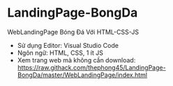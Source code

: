 # LandingPage-BongDa
WebLandingPage Bóng Đá Với HTML-CSS-JS
- Sử dụng Editor: Visual Studio Code
- Ngôn ngữ: HTML, CSS, 1 ít JS
- Xem trang web mà không cần download: https://raw.githack.com/thephong45/LandingPage-BongDa/master/WebLandingPage/index.html


